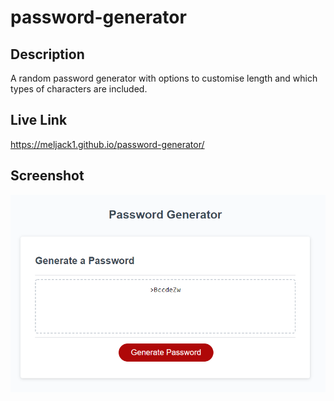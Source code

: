 # password-generator

## Description
A random password generator with options to customise length and which types of characters are included.

## Live Link
https://meljack1.github.io/password-generator/

## Screenshot

![Screenshot of website](./assets/images/screenshot.PNG?raw=true)